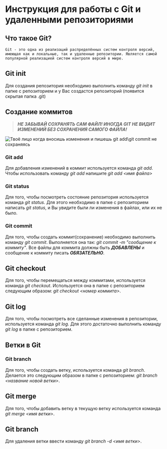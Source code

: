 # Инструкция для работы с Git и удаленными репозиториями

## Что такое Git?
    Git - это одна из реализаций распределённых систем контроля версий, имеющая как и локальные, так и удаленные репозитории. Является самой популярной реализацией систем контроля версий в мире.
## Git init
Для создания репозитория необходимо выполнить команду *git init* в папке с репозиторием и у Вас создастся репозиторий (появится скрытая папка .git)

## Создание коммитов

> ***НЕ ЗАБЫВАЙ СОХРАНЯТЬ САМ ФАЙЛ! ИНОГДА GIT НЕ ВИДИТ ИЗМЕНЕНИЙ БЕЗ СОХРАНЕНИЯ САМОГО ФАЙЛА!***

![Твоё лицо когда вносишь изменения и пишешь git add\git commit не сохраняясь](Letov.jpg)

### Git add
Для добавления изменений в коммит используется команда *git add*. Чтобы использовать команду *git add* напишите *git add \<имя файла>*

### Git status
Для того, чтобы посмотреть состояние репозитория используется команда *git status*. Для этого необходимо в папке с репозиторием написать *git status*, и Вы увидите были ли изменения в файлах, или их не было.

### Git commit
Для того, чтобы создать коммит(сохранение) необходимо выполнить команду *git commit*. Выполняется она так: *git commit -m "сообщение к коммиту"*. Все файлы для коммита должны быть ***ДОБАВЛЕНЫ*** и сообщение к коммиту писать ***ОБЯЗАТЕЛЬНО***.

## Git checkout
Для того, чтобы перемещаться между коммитами, используется команда *git checkout*. Используется она в папке с репозиторием следующим образом: *git checkout \<номер коммита>*.

## Git log
Для того, чтобы посмотреть все сделанные изменения в репозитории, используется команда *git log*. Для этого достаточно выполнить команду *git log* в папке с репозиторием.

## Ветки в Git

### Git branch

Для того, чтобы создать ветку, используется команда *git branch*. Делается это следующим образом в папке с репозиторием: *git branch \<название новой ветки>*.

## Git merge

Для того, чтобы добавить ветку в текущую ветку используется команда *git merge \<имя ветки>*.

## Git branch
Для удаления ветки ввести команду *git branch -d \<имя ветки>*.
